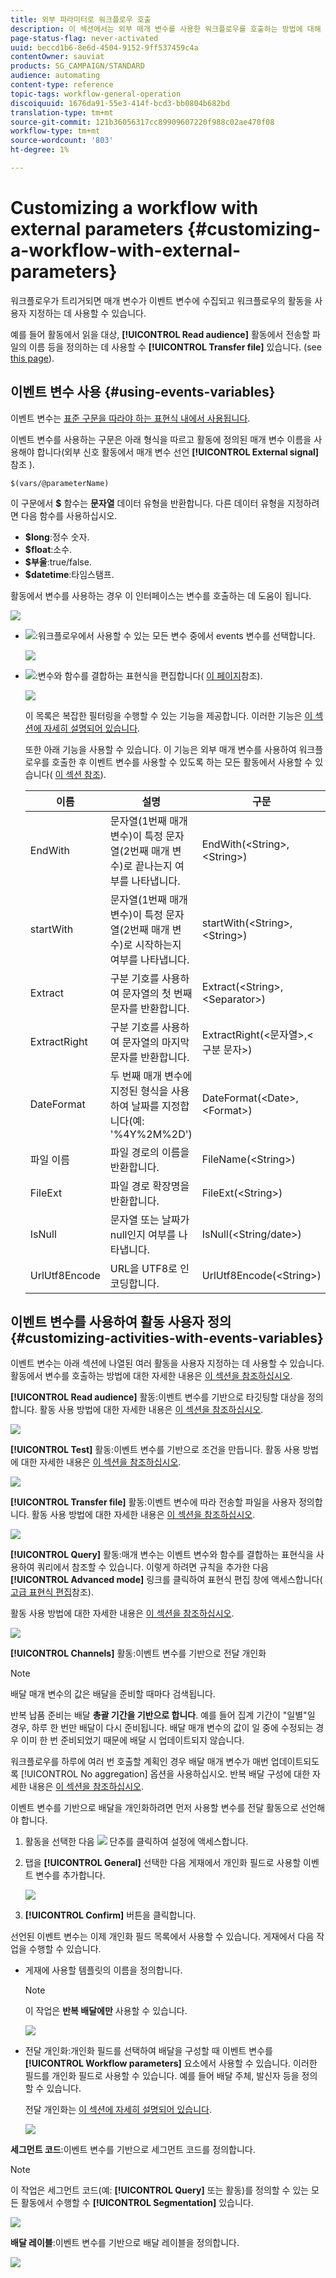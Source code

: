 ```yaml
---
title: 외부 파라미터로 워크플로우 호출
description: 이 섹션에서는 외부 매개 변수를 사용한 워크플로우를 호출하는 방법에 대해 자세히 설명합니다.
page-status-flag: never-activated
uuid: beccd1b6-8e6d-4504-9152-9ff537459c4a
contentOwner: sauviat
products: SG_CAMPAIGN/STANDARD
audience: automating
content-type: reference
topic-tags: workflow-general-operation
discoiquuid: 1676da91-55e3-414f-bcd3-bb0804b682bd
translation-type: tm+mt
source-git-commit: 121b36056317cc89909607220f988c02ae470f08
workflow-type: tm+mt
source-wordcount: '803'
ht-degree: 1%

---
```



# Customizing a workflow with external parameters {#customizing-a-workflow-with-external-parameters}

워크플로우가 트리거되면 매개 변수가 이벤트 변수에 수집되고 워크플로우의 활동을 사용자 지정하는 데 사용할 수 있습니다.

예를 들어 활동에서 읽을 대상, **[!UICONTROL Read audience]** 활동에서 전송할 파일의 이름 등을 정의하는 데 사용할 수 **[!UICONTROL Transfer file]** 있습니다. (see [this page](../../automating/using/customizing-workflow-external-parameters.md)).

## 이벤트 변수 사용 {#using-events-variables}

이벤트 변수는 [표준 구문을 따라야 하는 표현식 내에서 사용됩니다](../../automating/using/advanced-expression-editing.md#standard-syntax).

이벤트 변수를 사용하는 구문은 아래 형식을 따르고 활동에 정의된 매개 변수 이름을 사용해야 합니다(외부 신호 활동에서 매개 변수 선언 **[!UICONTROL External signal]** 참조 [](../../automating/using/declaring-parameters-external-signal.md)).

```
$(vars/@parameterName)
```

이 구문에서 **$** 함수는 **문자열** 데이터 유형을 반환합니다. 다른 데이터 유형을 지정하려면 다음 함수를 사용하십시오.

* **$long**:정수 숫자.
* **$float**:소수.
* **$부울**:true/false.
* **$datetime**:타임스탬프.

활동에서 변수를 사용하는 경우 이 인터페이스는 변수를 호출하는 데 도움이 됩니다.

![](assets/extsignal_callparameter.png)

* ![](assets/extsignal_picker.png):워크플로우에서 사용할 수 있는 모든 변수 중에서 events 변수를 선택합니다.

   ![](assets/wkf_test_activity_variables.png)

* ![](assets/extsignal_expression_editor.png):변수와 함수를 결합하는 표현식을 편집합니다( [이 페이지](../../automating/using/advanced-expression-editing.md)참조).

   ![](assets/wkf_test_activity_variables_expression.png)

   이 목록은 복잡한 필터링을 수행할 수 있는 기능을 제공합니다. 이러한 기능은 [이 섹션에 자세히 설명되어 있습니다](../../automating/using/list-of-functions.md).

   또한 아래 기능을 사용할 수 있습니다. 이 기능은 외부 매개 변수를 사용하여 워크플로우를 호출한 후 이벤트 변수를 사용할 수 있도록 하는 모든 활동에서 사용할 수 있습니다( [이 섹션 참조](../../automating/using/customizing-workflow-external-parameters.md#customizing-activities-with-events-variables)).

   | 이름 | 설명 | 구문 |
   ---------|----------|---------
   | EndWith | 문자열(1번째 매개 변수)이 특정 문자열(2번째 매개 변수)로 끝나는지 여부를 나타냅니다. | EndWith(&lt;String>,&lt;String>) |
   | startWith | 문자열(1번째 매개 변수)이 특정 문자열(2번째 매개 변수)로 시작하는지 여부를 나타냅니다. | startWith(&lt;String>,&lt;String>) |
   | Extract | 구분 기호를 사용하여 문자열의 첫 번째 문자를 반환합니다. | Extract(&lt;String>,&lt;Separator>) |
   | ExtractRight | 구분 기호를 사용하여 문자열의 마지막 문자를 반환합니다. | ExtractRight(&lt;문자열>,&lt;구분 문자>) |
   | DateFormat | 두 번째 매개 변수에 지정된 형식을 사용하여 날짜를 지정합니다(예: &#39;%4Y%2M%2D&#39;) | DateFormat(&lt;Date>,&lt;Format>) |
   | 파일 이름 | 파일 경로의 이름을 반환합니다. | FileName(&lt;String>) |
   | FileExt | 파일 경로 확장명을 반환합니다. | FileExt(&lt;String>) |
   | IsNull | 문자열 또는 날짜가 null인지 여부를 나타냅니다. | IsNull(&lt;String/date>) |
   | UrlUtf8Encode | URL을 UTF8로 인코딩합니다. | UrlUtf8Encode(&lt;String>) |

## 이벤트 변수를 사용하여 활동 사용자 정의 {#customizing-activities-with-events-variables}

이벤트 변수는 아래 섹션에 나열된 여러 활동을 사용자 지정하는 데 사용할 수 있습니다. 활동에서 변수를 호출하는 방법에 대한 자세한 내용은 [이 섹션을 참조하십시오](../../automating/using/customizing-workflow-external-parameters.md#using-events-variables).

**[!UICONTROL Read audience]** 활동:이벤트 변수를 기반으로 타깃팅할 대상을 정의합니다. 활동 사용 방법에 대한 자세한 내용은 [이 섹션을 참조하십시오](../../automating/using/read-audience.md).

![](assets/extsignal_activities_audience.png)

**[!UICONTROL Test]** 활동:이벤트 변수를 기반으로 조건을 만듭니다. 활동 사용 방법에 대한 자세한 내용은 [이 섹션을 참조하십시오](../../automating/using/test.md).

![](assets/extsignal_activities_test.png)

**[!UICONTROL Transfer file]** 활동:이벤트 변수에 따라 전송할 파일을 사용자 정의합니다. 활동 사용 방법에 대한 자세한 내용은 [이 섹션을 참조하십시오](../../automating/using/transfer-file.md).

![](assets/extsignal_activities_transfer.png)

**[!UICONTROL Query]** 활동:매개 변수는 이벤트 변수와 함수를 결합하는 표현식을 사용하여 쿼리에서 참조할 수 있습니다. 이렇게 하려면 규칙을 추가한 다음 **[!UICONTROL Advanced mode]** 링크를 클릭하여 표현식 편집 창에 액세스합니다( [고급 표현식 편집](../../automating/using/advanced-expression-editing.md)참조).

활동 사용 방법에 대한 자세한 내용은 [이 섹션을 참조하십시오](../../automating/using/query.md).

![](assets/extsignal_activities_query.png)

**[!UICONTROL Channels]** 활동:이벤트 변수를 기반으로 전달 개인화

>[!NOTE]
>
>배달 매개 변수의 값은 배달을 준비할 때마다 검색됩니다.
>
>반복 납품 준비는 배달 **총괄 기간을 기반으로 합니다**. 예를 들어 집계 기간이 &quot;일별&quot;일 경우, 하루 한 번만 배달이 다시 준비됩니다. 배달 매개 변수의 값이 일 중에 수정되는 경우 이미 한 번 준비되었기 때문에 배달 시 업데이트되지 않습니다.
>
>워크플로우를 하루에 여러 번 호출할 계획인 경우 배달 매개 변수가 매번 업데이트되도록 [!UICONTROL No aggregation] 옵션을 사용하십시오. 반복 배달 구성에 대한 자세한 내용은 [이 섹션을 참조하십시오](/help/automating/using/email-delivery.md#configuration).

이벤트 변수를 기반으로 배달을 개인화하려면 먼저 사용할 변수를 전달 활동으로 선언해야 합니다.

1. 활동을 선택한 다음 ![](assets/dlv_activity_params-24px.png) 단추를 클릭하여 설정에 액세스합니다.
1. 탭을 **[!UICONTROL General]** 선택한 다음 게재에서 개인화 필드로 사용할 이벤트 변수를 추가합니다.

   ![](assets/extsignal_activities_delivery.png)

1. **[!UICONTROL Confirm]** 버튼을 클릭합니다.

선언된 이벤트 변수는 이제 개인화 필드 목록에서 사용할 수 있습니다. 게재에서 다음 작업을 수행할 수 있습니다.

* 게재에 사용할 템플릿의 이름을 정의합니다.

   >[!NOTE]
   >
   >이 작업은 **반복 배달에만** 사용할 수 있습니다.

   ![](assets/extsignal_activities_template.png)

* 전달 개인화:개인화 필드를 선택하여 배달을 구성할 때 이벤트 변수를 **[!UICONTROL Workflow parameters]** 요소에서 사용할 수 있습니다. 이러한 필드를 개인화 필드로 사용할 수 있습니다. 예를 들어 배달 주체, 발신자 등을 정의할 수 있습니다.

   전달 개인화는 [이 섹션에 자세히 설명되어 있습니다](../../designing/using/personalization.md).

   ![](assets/extsignal_activities_perso.png)

**세그먼트 코드**:이벤트 변수를 기반으로 세그먼트 코드를 정의합니다.

>[!NOTE]
>
>이 작업은 세그먼트 코드(예: **[!UICONTROL Query]** 또는 활동)를 정의할 수 있는 모든 활동에서 수행할 수 **[!UICONTROL Segmentation]** 있습니다.

![](assets/extsignal_activities_segment.png)

**배달 레이블**:이벤트 변수를 기반으로 배달 레이블을 정의합니다.

![](assets/extsignal_activities_label.png)
